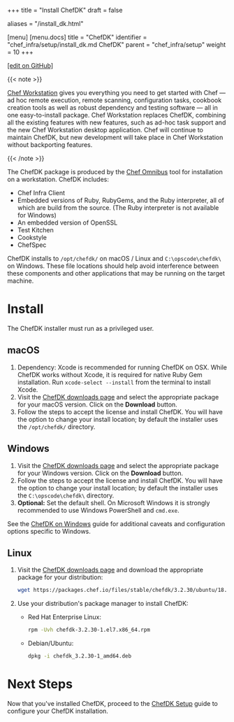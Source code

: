 +++
title = "Install ChefDK"
draft = false

aliases = "/install_dk.html"

[menu]
  [menu.docs]
    title = "ChefDK"
    identifier = "chef_infra/setup/install_dk.md ChefDK"
    parent = "chef_infra/setup"
    weight = 10
+++    

[\[edit on
GitHub\]](https://github.com/chef/chef-web-docs/blob/master/chef_master/source/install_dk.rst)

{{< note >}}

[Chef Workstation](https://downloads.chef.io/chef-workstation/) gives
you everything you need to get started with Chef — ad hoc remote
execution, remote scanning, configuration tasks, cookbook creation tools
as well as robust dependency and testing software — all in one
easy-to-install package. Chef Workstation replaces ChefDK, combining all
the existing features with new features, such as ad-hoc task support and
the new Chef Workstation desktop application. Chef will continue to
maintain ChefDK, but new development will take place in Chef Workstation
without backporting features.

{{< /note >}}

The ChefDK package is produced by the [Chef
Omnibus](https://github.com/chef/omnibus) tool for installation on a
workstation. ChefDK includes:

-   Chef Infra Client
-   Embedded versions of Ruby, RubyGems, and the Ruby interpreter, all
    of which are build from the source. (The Ruby interpreter is not
    available for Windows)
-   An embedded version of OpenSSL
-   Test Kitchen
-   Cookstyle
-   ChefSpec

ChefDK installs to `/opt/chefdk/` on macOS / Linux and
`C:\opscode\chefdk\` on Windows. These file locations should help avoid
interference between these components and other applications that may be
running on the target machine.

Install
=======

The ChefDK installer must run as a privileged user.

macOS
-----

1.  Dependency: Xcode is recommended for running ChefDK on OSX. While
    ChefDK works without Xcode, it is required for native Ruby Gem
    installation. Run `xcode-select --install` from the terminal to
    install Xcode.
2.  Visit the [ChefDK downloads
    page](https://downloads.chef.io/chefdk#mac_os_x) and select the
    appropriate package for your macOS version. Click on the
    **Download** button.
3.  Follow the steps to accept the license and install ChefDK. You will
    have the option to change your install location; by default the
    installer uses the `/opt/chefdk/` directory.

Windows
-------

1.  Visit the [ChefDK downloads
    page](https://downloads.chef.io/chefdk#windows) and select the
    appropriate package for your Windows version. Click on the
    **Download** button.
2.  Follow the steps to accept the license and install ChefDK. You will
    have the option to change your install location; by default the
    installer uses the `C:\opscode\chefdk\` directory.
3.  **Optional:** Set the default shell. On Microsoft Windows it is
    strongly recommended to use Windows PowerShell and `cmd.exe`.

See the [ChefDK on Windows](/dk_windows/) guide for additional
caveats and configuration options specific to Windows.

Linux
-----

1.  Visit the [ChefDK downloads page](https://downloads.chef.io/chefdk)
    and download the appropriate package for your distribution:

    ``` bash
    wget https://packages.chef.io/files/stable/chefdk/3.2.30/ubuntu/18.04/chefdk_3.2.30-1_amd64.deb
    ```

2.  Use your distribution's package manager to install ChefDK:

    -   Red Hat Enterprise Linux:

        ``` bash
        rpm -Uvh chefdk-3.2.30-1.el7.x86_64.rpm
        ```

    -   Debian/Ubuntu:

        ``` bash
        dpkg -i chefdk_3.2.30-1_amd64.deb
        ```

Next Steps
==========

Now that you've installed ChefDK, proceed to the [ChefDK
Setup](/chefdk_setup/) guide to configure your ChefDK installation.

